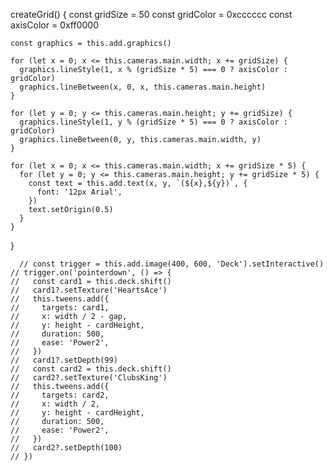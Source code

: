   createGrid() {
    const gridSize = 50
    const gridColor = 0xcccccc
    const axisColor = 0xff0000

    const graphics = this.add.graphics()

    for (let x = 0; x <= this.cameras.main.width; x += gridSize) {
      graphics.lineStyle(1, x % (gridSize * 5) === 0 ? axisColor : gridColor)
      graphics.lineBetween(x, 0, x, this.cameras.main.height)
    }

    for (let y = 0; y <= this.cameras.main.height; y += gridSize) {
      graphics.lineStyle(1, y % (gridSize * 5) === 0 ? axisColor : gridColor)
      graphics.lineBetween(0, y, this.cameras.main.width, y)
    }

    for (let x = 0; x <= this.cameras.main.width; x += gridSize * 5) {
      for (let y = 0; y <= this.cameras.main.height; y += gridSize * 5) {
        const text = this.add.text(x, y, `(${x},${y})`, {
          font: '12px Arial',
        })
        text.setOrigin(0.5)
      }
    }
  }

      // const trigger = this.add.image(400, 600, 'Deck').setInteractive()
    // trigger.on('pointerdown', () => {
    //   const card1 = this.deck.shift()
    //   card1?.setTexture('HeartsAce')
    //   this.tweens.add({
    //     targets: card1,
    //     x: width / 2 - gap,
    //     y: height - cardHeight,
    //     duration: 500,
    //     ease: 'Power2',
    //   })
    //   card1?.setDepth(99)
    //   const card2 = this.deck.shift()
    //   card2?.setTexture('ClubsKing')
    //   this.tweens.add({
    //     targets: card2,
    //     x: width / 2,
    //     y: height - cardHeight,
    //     duration: 500,
    //     ease: 'Power2',
    //   })
    //   card2?.setDepth(100)
    // })